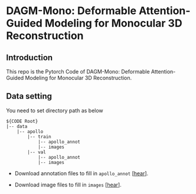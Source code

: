 # DAGM-Mono: Deformable Attention-Guided Modeling for Monocular 3D Reconstruction


## Introduction
This repo is the Pytorch Code of  DAGM-Mono: Deformable Attention-Guided Modeling for Monocular 3D Reconstruction.



## Data setting
You need to set directory path as below
```
${CODE Root}
|-- data
    |-- apollo
        |-- train
            |-- apollo_annot
            |-- images
        |-- val
            |-- apollo_annot
            |-- images
```

- Download annotation files to fill in `apollo_annot` [[hear](https://drive.google.com/file/d/1qCUdjJEnKS7jyXDVuDBO5wCYZFeo1VsY/view?usp=sharing)].

- Download image files to fill in `images` [[hear](https://apolloscape.auto/car_instance.html)].
